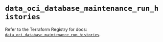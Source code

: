# `data_oci_database_maintenance_run_histories`

Refer to the Terraform Registry for docs: [`data_oci_database_maintenance_run_histories`](https://registry.terraform.io/providers/hashicorp/oci/7.19.0/docs/data-sources/database_maintenance_run_histories).
